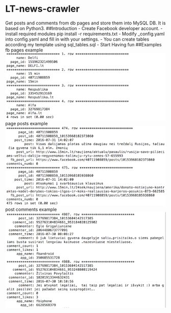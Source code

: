 # LT-news-crawler
Get posts and comments from db pages and store them into MySQL DB. It is based on Python3.
##Introduction
	- Create Facebook developer account.
	- install required modules pip install -r requirements.txt
	- Modify _config.yaml into config.yaml and fill in with your settings.
	- You can create tables according my template using sql_tables.sql
	- Start Having fun
##Examples
fb pages example
![alt text](screenshots/sources.png "fb pages example")
page posts example
![alt text](screenshots/posts.png "page posts example")
post comments example
![alt text](screenshots/comments.png "post comments example")